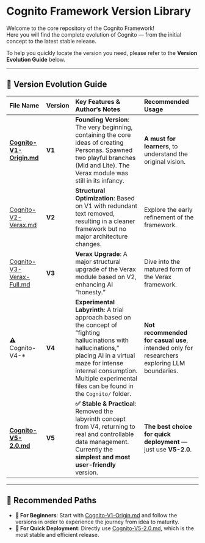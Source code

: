 # Cognito Framework Version Library  

Welcome to the core repository of the Cognito Framework!  
Here you will find the complete evolution of Cognito — from the initial concept to the latest stable release.  

To help you quickly locate the version you need, please refer to the **Version Evolution Guide** below.  

---

## 🧭 Version Evolution Guide  

| File Name | Version | Key Features & Author’s Notes | Recommended Usage |
| :--- | :--- | :--- | :--- |
| [**Cognito-V1-Origin.md**](./Cognito/Cognito-V1-Origin.md) | **V1** | **Founding Version**: The very beginning, containing the core ideas of creating Personas. Spawned two playful branches (Mid and Lite). The Verax module was still in its infancy. | **A must for learners**, to understand the original vision. |
| [Cognito-V2-Verax.md](./Cognito/Cognito-V2-Verax.md) | **V2** | **Structural Optimization**: Based on V1 with redundant text removed, resulting in a cleaner framework but no major architecture changes. | Explore the early refinement of the framework. |
| [Cognito-V3-Verax-Full.md](./Cognito/Cognito-V3-Verax-Full.md) | **V3** | **Verax Upgrade**: A major structural upgrade of the Verax module based on V2, enhancing AI “honesty.” | Dive into the matured form of the Verax framework. |
| ⚠️ Cognito-V4-* | **V4** | **Experimental Labyrinth**: A trial approach based on the concept of “fighting hallucinations with hallucinations,” placing AI in a virtual maze for intense internal consumption. Multiple experimental files can be found in the `Cognito/` folder. | **Not recommended for casual use**, intended only for researchers exploring LLM boundaries. |
| [**Cognito-V5-2.0.md**](./Cognito/Cognito-V5-2.0.md) | **V5** | **✅ Stable & Practical**: Removed the labyrinth concept from V4, returning to real and controllable data management. Currently the **simplest and most user-friendly** version. | **The best choice for quick deployment** — just use **V5-2.0**. |

---

## 📖 Recommended Paths  

- **🌱 For Beginners**: Start with [Cognito-V1-Origin.md](./Cognito/Cognito-V1-Origin.md) and follow the versions in order to experience the journey from idea to maturity.  
- **🚀 For Quick Deployment**: Directly use [Cognito-V5-2.0.md](./Cognito/Cognito-V5-2.0.md), which is the most stable and efficient release.  
